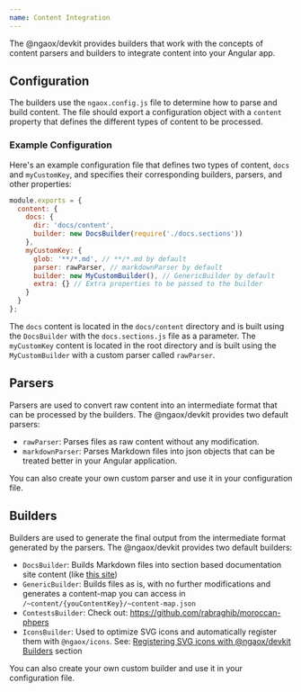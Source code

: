 ```yaml
---
name: Content Integration
---
```


The @ngaox/devkit provides builders that work with the concepts of content parsers and builders to integrate content into your Angular app.

## Configuration

The builders use the `ngaox.config.js` file to determine how to parse and build content. The file should export a configuration object with a `content` property that defines the different types of content to be processed.

### Example Configuration

Here's an example configuration file that defines two types of content, `docs` and `myCustomKey`, and specifies their corresponding builders, parsers, and other properties:

```js
module.exports = {
  content: {
    docs: {
      dir: 'docs/content',
      builder: new DocsBuilder(require('./docs.sections'))
    },
    myCustomKey: {
      glob: '**/*.md', // **/*.md by default
      parser: rawParser, // markdownParser by default
      builder: new MyCustomBuilder(), // GenericBuilder by default
      extra: {} // Extra properties to be passed to the builder
    }
  }
};
```

The `docs` content is located in the `docs/content` directory and is built using the `DocsBuilder` with the `docs.sections.js` file as a parameter. The `myCustomKey` content is located in the root directory and is built using the `MyCustomBuilder` with a custom parser called `rawParser`.

## Parsers

Parsers are used to convert raw content into an intermediate format that can be processed by the builders. The @ngaox/devkit provides two default parsers:

- `rawParser`: Parses files as raw content without any modification.
- `markdownParser`: Parses Markdown files into json objects that can be treated better in your Angular application.

You can also create your own custom parser and use it in your configuration file.

## Builders

Builders are used to generate the final output from the intermediate format generated by the parsers. The @ngaox/devkit provides two default builders:

- `DocsBuilder`: Builds Markdown files into section based documentation site content (like [this site](https://ngaox-lab.web.app/))
- `GenericBuilder`: Builds files as is, with no further modifications and generates a content-map you can access in `/~content/{youContentKey}/~content-map.json`
- `ContestsBuilder`: Check out: https://github.com/rabraghib/moroccan-phpers
- `IconsBuilder`: Used to optimize SVG icons and automatically register them with `@ngaox/icons`.
  See: [Registering SVG icons with @ngaox/devkit Builders](https://ngaox-lab.web.app/docs/icons#registering-svg-icons-with-ngaoxdevkit-builders) section

You can also create your own custom builder and use it in your configuration file.
